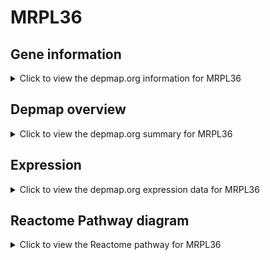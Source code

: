 <h1>MRPL36</h1>

<h2>Gene information</h2>
<details>
  <summary>Click to view the depmap.org information for MRPL36</summary>
  <p><a href="https://depmap.org/portal/gene/MRPL36?tab=about" target="_BLANK">Open page in a new tab...</a></p>
  <iframe src="https://depmap.org/portal/gene/MRPL36?tab=about" style="border:none;width:100%;height:800px"></iframe>
</details>

<h2>Depmap overview</h2>
<details>
  <summary>Click to view the depmap.org summary for MRPL36</summary>
  <p><a href="https://depmap.org/portal/gene/MRPL36?tab=overview" target="_BLANK">Open page in a new tab...</a></p>
  <iframe src="https://depmap.org/portal/gene/MRPL36?tab=overview" style="border:none;width:100%;height:800px"></iframe>
</details>

<h2>Expression</h2>
<details>
  <summary>Click to view the depmap.org expression data for MRPL36</summary>
  <p><a href="https://depmap.org/portal/gene/MRPL36?tab=characterization" target="_BLANK">Open page in a new tab...</a></p>
  <iframe src="https://depmap.org/portal/gene/MRPL36?tab=characterization" style="border:none;width:100%;height:800px"></iframe>
</details>



<h2>Reactome Pathway diagram</h2>
<details>
  <summary>Click to view the Reactome pathway for MRPL36</summary>
  <p><a href="https://reactome.org/PathwayBrowser/#/R-HSA-5419276" target="_BLANK">Open page in a new tab...</a></p>
  <p>Mitochondrial translation termination</p>
<iframe src="https://reactome.org/PathwayBrowser/#/R-HSA-5419276" style="border:none;width:100%;height:800px"></iframe>
</details>



